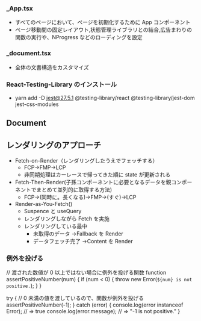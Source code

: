 ### \_App.tsx

- すべてのページにおいて、ページを初期化するために App コンポーネント
- ページ移動間の固定レイアウト,状態管理ライブラリとの結合,広告まわりの関数の実行や、NProgress などのローディングを設定

### \_document.tsx

- 全体の文書構造をカスタマイズ

### React-Testing-Library のインストール

- yarn add -D jest@27.5.1 @testing-library/react @testing-library/jest-dom jest-css-modules

## Document

## レンダリングのアプローチ

- Fetch-on-Render（レンダリングしたうえでフェッチする）
  - FCP→FMP→LCP
  - 非同期処理はカーレースで帰ってきた順に state が更新される
- Fetch-Then-Render(子孫コンポーネントに必要となるデータを親コンポーネントでまとめて並列的に取得する方法)
  - FCP→(同時に。長くなる)→FMP→(すぐ)→LCP
- Render-as-You-Fetch()
  - Suspence と useQuery
  - レンダリングしながら Fetch を実施
  - レンダリングしている最中
    - 未取得のデータ →Fallback を Render
    - データフェッチ完了 →Content を Render

### 例外を投げる

// 渡された数値が 0 以上ではない場合に例外を投げる関数
function assertPositiveNumber(num) {
if (num < 0) {
throw new Error(`${num} is not positive.`);
}
}

try {
// 0 未満の値を渡しているので、関数が例外を投げる
assertPositiveNumber(-1);
} catch (error) {
console.log(error instanceof Error); // => true
console.log(error.message); // => "-1 is not positive."
}
